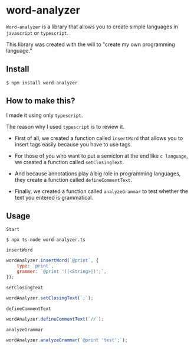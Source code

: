 # word-analyzer

`Word-analyzer` is a library that allows you to create simple languages in `javascript` or `typescript`.

This library was created with the will to "create my own programming language."


## Install

```
$ npm install word-analyzer
```


## How to make this?

I made it using only `typescript`.

The reason why I used `typescript` is to review it.

- First of all, we created a function called `insertWord` that allows you to insert tags easily because you have to use tags.

- For those of you who want to put a semiclon at the end like `c language`, we created a function called `setClosingText`.

- And because annotations play a big role in programming languages, they create a function called `defineCommentText`.

- Finally, we created a function called `analyzeGrammar` to test whether the text you entered is grammatical.


## Usage

`Start`

```
$ npx ts-node word-analyzer.ts
```


`insertWord`

```js
wordAnalyzer.insertWord(`@print`, {
    type: `print`,
    grammer: `@print '(|<String>|)';`,
});
```


`setClosingText`

```js
wordAnalyzer.setClosingText(`;`);
```


`defineCommentText`

```js
wordAnalyzer.defineCommentText(`//`);
```


`analyzeGrammar`

```js
wordAnalyzer.analyzeGrammar(`@print 'test';`);
```